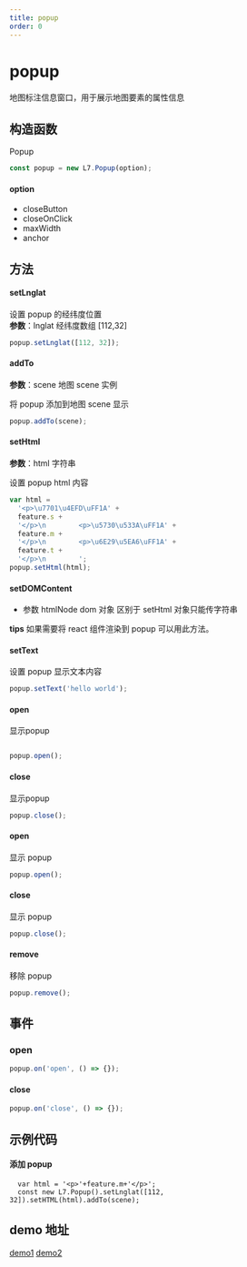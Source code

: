 ```yaml
---
title: popup
order: 0
---
```


# popup

地图标注信息窗口，用于展示地图要素的属性信息

## 构造函数

Popup

```javascript
const popup = new L7.Popup(option);
```

#### option

- closeButton
- closeOnClick
- maxWidth
- anchor

## 方法

#### setLnglat

设置 popup 的经纬度位置<br />**参数**：lnglat 经纬度数组 [112,32]

```javascript
popup.setLnglat([112, 32]);
```

#### addTo

**参数**：scene 地图 scene 实例

将 popup 添加到地图 scene 显示

```javascript
popup.addTo(scene);
```

#### setHtml

**参数**：html 字符串

设置 popup html 内容

```javascript
var html =
  '<p>\u7701\u4EFD\uFF1A' +
  feature.s +
  '</p>\n        <p>\u5730\u533A\uFF1A' +
  feature.m +
  '</p>\n        <p>\u6E29\u5EA6\uFF1A' +
  feature.t +
  '</p>\n        ';
popup.setHtml(html);
```

#### setDOMContent

- 参数 htmlNode dom 对象
  区别于 setHtml 对象只能传字符串

**tips**
如果需要将 react 组件渲染到 popup 可以用此方法。

#### setText

设置 popup 显示文本内容

```javascript
popup.setText('hello world');
```
#### open
显示popup

```javascript

popup.open();

```
#### close
显示popup

```javascript
popup.close();
```

#### open

显示 popup

```javascript
popup.open();
```

#### close

显示 popup

```javascript
popup.close();
```

#### remove

移除 popup

```javascript
popup.remove();
```

## 事件

### open

```javascript
popup.on('open', () => {});
```

#### close

```javascript
popup.on('close', () => {});
```


## 示例代码

#### 添加 popup

```
  var html = '<p>'+feature.m+'</p>';
  const new L7.Popup().setLnglat([112, 32]).setHTML(html).addTo(scene);
```

## demo 地址

[demo1](../../../examples/point/column)
[demo2](../../../examples/line/path)
